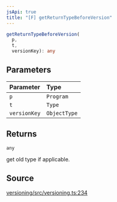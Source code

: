 ```yaml
---
jsApi: true
title: "[F] getReturnTypeBeforeVersion"
---
```


```ts
getReturnTypeBeforeVersion(
  p,
  t,
  versionKey): any
```

## Parameters

| Parameter    | Type         |
| :----------- | :----------- |
| `p`          | `Program`    |
| `t`          | `Type`       |
| `versionKey` | `ObjectType` |

## Returns

`any`

get old type if applicable.

## Source

[versioning/src/versioning.ts:234](https://github.com/markcowl/cadl/blob/1a6d2b70/packages/versioning/src/versioning.ts#L234)
